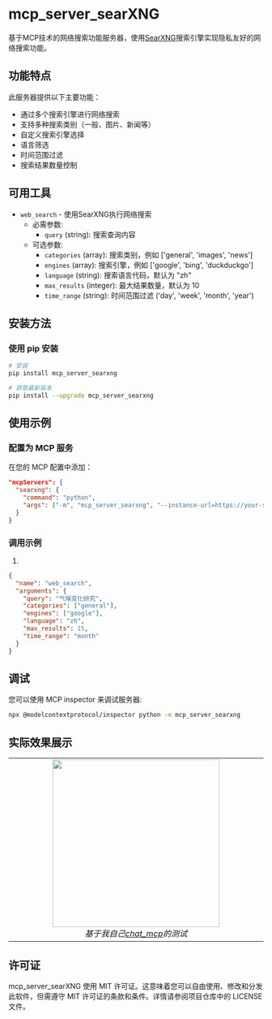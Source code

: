 # mcp_server_searXNG

基于MCP技术的网络搜索功能服务器，使用[SearXNG]([https://searx.github.io/searx/](https://github.com/searxng/searxng))搜索引擎实现隐私友好的网络搜索功能。

## 功能特点

此服务器提供以下主要功能：

- 通过多个搜索引擎进行网络搜索
- 支持多种搜索类别（一般、图片、新闻等）
- 自定义搜索引擎选择
- 语言筛选
- 时间范围过滤
- 搜索结果数量控制

## 可用工具

- `web_search` - 使用SearXNG执行网络搜索
  - 必需参数:
    - `query` (string): 搜索查询内容
  - 可选参数:
    - `categories` (array): 搜索类别，例如 ['general', 'images', 'news']
    - `engines` (array): 搜索引擎，例如 ['google', 'bing', 'duckduckgo']
    - `language` (string): 搜索语言代码，默认为 "zh"
    - `max_results` (integer): 最大结果数量，默认为 10
    - `time_range` (string): 时间范围过滤 ('day', 'week', 'month', 'year')

## 安装方法

### 使用 pip 安装

```bash
# 安装
pip install mcp_server_searxng

# 获取最新版本
pip install --upgrade mcp_server_searxng
```

## 使用示例

### 配置为 MCP 服务

在您的 MCP 配置中添加：

```json
"mcpServers": {
  "searxng": {
    "command": "python",
    "args": ["-m", "mcp_server_searxng", "--instance-url=https://your-searxng-instance.com"]
  }
}
```

### 调用示例
1.
```json
{
  "name": "web_search",
  "arguments": {
    "query": "气候变化研究",
    "categories": ["general"],
    "engines": ["google"],
    "language": "zh",
    "max_results": 15,
    "time_range": "month"
  }
}
```

## 调试

您可以使用 MCP inspector 来调试服务器:

```bash
npx @modelcontextprotocol/inspector python -m mcp_server_searxng
```

## 实际效果展示

<table>
  <tr>
    <td align="center" width="50%">
      <img src="https://raw.githubusercontent.com/panxingfeng/mcp_server_searXNG/main/搜索工具测试.gif" width="330" /><br>
      <em>基于我自己<a href="https://github.com/panxingfeng/chat_mcp">chat_mcp</a>的测试</em>
    </td>
  </tr>
</table>

## 许可证
mcp_server_searXNG 使用 MIT 许可证。这意味着您可以自由使用、修改和分发此软件，但需遵守 MIT 许可证的条款和条件。详情请参阅项目仓库中的 LICENSE 文件。
